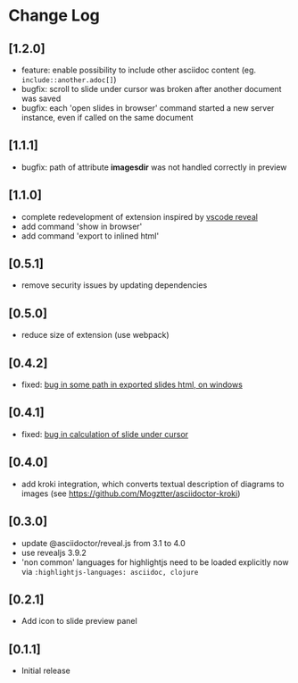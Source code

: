 # Change Log

## [1.2.0]

- feature: enable possibility to include other asciidoc content (eg. `include::another.adoc[]`)
- bugfix: scroll to slide under cursor was broken after another document was saved
- bugfix: each 'open slides in browser' command started a new server instance, even if called on the same document

## [1.1.1]

- bugfix: path of attribute __imagesdir__ was not handled correctly in preview

## [1.1.0]

- complete redevelopment of extension inspired by [vscode reveal](https://github.com/evilz/vscode-reveal)
- add command 'show in browser'
- add command 'export to inlined html'

## [0.5.1]

- remove security issues by updating dependencies

## [0.5.0]

- reduce size of extension (use webpack)

## [0.4.2]

- fixed: [bug in some path in exported slides html, on windows](https://github.com/flobilosaurus/vscode-asciidoc-slides/issues/8)

## [0.4.1]

- fixed: [bug in calculation of slide under cursor](https://github.com/flobilosaurus/vscode-asciidoc-slides/issues/7)

## [0.4.0]

- add kroki integration, which converts textual description of diagrams to images (see https://github.com/Mogztter/asciidoctor-kroki)

## [0.3.0]

- update @asciidoctor/reveal.js from 3.1 to 4.0
- use revealjs 3.9.2
- 'non common' languages for highlightjs need to be loaded explicitly now via `:highlightjs-languages: asciidoc, clojure`

## [0.2.1]

- Add icon to slide preview panel

## [0.1.1]

- Initial release
